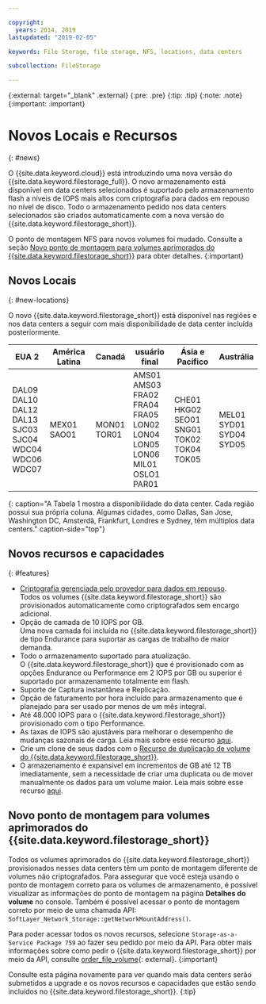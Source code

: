 ```yaml
---

copyright:
  years: 2014, 2019
lastupdated: "2019-02-05"

keywords: File Storage, file storage, NFS, locations, data centers

subcollection: FileStorage

---
```

{:external: target="_blank" .external}
{:pre: .pre}
{:tip: .tip}
{:note: .note}
{:important: .important}

# Novos Locais e Recursos
{: #news}

O {{site.data.keyword.cloud}} está introduzindo uma nova versão do
{{site.data.keyword.filestorage_full}}. O novo armazenamento está disponível em data centers selecionados é suportado pelo armazenamento flash a níveis de IOPS mais altos com criptografia para dados em repouso no nível de disco. Todo o armazenamento pedido nos data centers selecionados são criados automaticamente com a nova versão do {{site.data.keyword.filestorage_short}}.

O ponto de montagem NFS para novos volumes foi mudado. Consulte a seção [Novo ponto de montagem para volumes aprimorados do {{site.data.keyword.filestorage_short}}](#new-mount-point-for-enhanced-file-storage-volumes) para obter detalhes.
{:important}

## Novos Locais
{: #new-locations}

O novo {{site.data.keyword.filestorage_short}} está disponível nas regiões e nos data centers a seguir com mais disponibilidade de data center incluída posteriormente.

|EUA 2|América Latina|Canadá|usuário final|Ásia e Pacífico|Austrália|
|-----|-----|-----|-----|-----|------|
| DAL09<br >DAL10<br />DAL12<br />DAL13<br />SJC03<br />SJC04<br />WDC04<br />WDC06<br />WDC07 | MEX01<br />SAO01 | MON01<br />TOR01  | AMS01<br />AMS03<br />FRA02<br />FRA04<br />FRA05<br />LON02<br />LON04<br />LON05<br />LON06<br />MIL01<br />OSLO1<br />PAR01 | CHE01<br />HKG02<br />SEO01<br />SNG01<br />TOK02<br />TOK04<br />TOK05 | MEL01<br />SYD01<br />SYD04<br />SYD05 |
{: caption="A Tabela 1 mostra a disponibilidade do data center. Cada região possui sua própria coluna. Algumas cidades, como Dallas, San Jose, Washington DC, Amsterdã, Frankfurt, Londres e Sydney, têm múltiplos data centers." caption-side="top"}

## Novos recursos e capacidades
{: #features}

- [Criptografia gerenciada pelo provedor para dados em repouso](/docs/infrastructure/FileStorage?topic=FileStorage-encryption). <br/> Todos os volumes {{site.data.keyword.filestorage_short}} são provisionados automaticamente como criptografados sem encargo adicional.
- Opção de camada de 10 IOPS por GB. <br/> Uma nova camada foi incluída no {{site.data.keyword.filestorage_short}} de tipo Endurance para suportar as cargas de trabalho de maior demanda.
- Todo o armazenamento suportado para atualização. <br/> O {{site.data.keyword.filestorage_short}} que é provisionado com as opções Endurance ou Performance em 2 IOPS por GB ou superior é suportado por armazenamento totalmente em flash.
- Suporte de Captura instantânea e Replicação.
- Opção de faturamento por hora incluído para armazenamento que é planejado para ser usado por menos de um mês integral.
- Até 48.000 IOPS para o {{site.data.keyword.filestorage_short}} provisionado com o tipo Performance.
- As taxas de IOPS são ajustáveis para melhorar o desempenho de mudanças sazonais de carga. Leia mais sobre esse recurso [aqui](/docs/infrastructure/FileStorage?topic=FileStorage-adjustingIOPS).
- Crie um clone de seus dados com o [Recurso de duplicação de volume do {{site.data.keyword.filestorage_short}}](/docs/infrastructure/FileStorage?topic=FileStorage-duplicatevolume).
- O armazenamento é expansível em incrementos de GB até 12 TB imediatamente, sem a necessidade de criar uma duplicata ou de mover manualmente os dados para um volume maior. Leia mais sobre esse recurso [aqui](/docs/infrastructure/FileStorage?topic=FileStorage-expandCapacity).

## Novo ponto de montagem para volumes aprimorados do {{site.data.keyword.filestorage_short}}

Todos os volumes aprimorados do {{site.data.keyword.filestorage_short}} provisionados nesses data centers têm um ponto de montagem diferente de volumes não criptografados. Para assegurar que você esteja usando o ponto de montagem correto para os volumes de armazenamento, é possível visualizar as informações do ponto de montagem na página **Detalhes do volume** no console. Também é possível acessar o ponto de montagem correto por meio de uma chamada API: `SoftLayer_Network_Storage::getNetworkMountAddress()`.

Para poder acessar todos os novos recursos, selecione `Storage-as-a-Service Package 759` ao fazer seu pedido por meio da API. Para obter mais informações sobre como pedir o {{site.data.keyword.filestorage_short}} por meio da API, consulte [order_file_volume](https://softlayer-python.readthedocs.io/en/latest/api/managers/file/#SoftLayer.managers.file.FileStorageManager.order_file_volume){: external}.
{:important}

Consulte esta página novamente para ver quando mais data centers serão submetidos a upgrade e os novos recursos e capacidades que estão sendo incluídos no {{site.data.keyword.filestorage_short}}.
{:tip}
